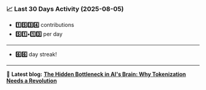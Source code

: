 <!--START_STATS-->
### 📈 Last 30 Days Activity (2025-08-05)  
- **1️⃣5️⃣3️⃣4️⃣** contributions  
- **5️⃣1️⃣•1️⃣3️⃣** per day
---
- **6️⃣6️⃣** day streak!
---
📝 **Latest blog:** [**The Hidden Bottleneck in AI's Brain: Why Tokenization Needs a Revolution**](https://andriak.com/blog/tokenization-revolution)
<!--END_STATS-->
